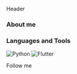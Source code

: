 Header

### About me

### Languages and Tools
![Python](https://img.shields.io/badge/Python-FFD300?style=for-the-badge&logo=appveyor)
![Flutter](https://img.shields.io/badge/-Flutter-090909?style=for-the-badge&logo=appveyor)


Follow me